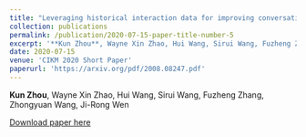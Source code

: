 ```yaml
---
title: "Leveraging historical interaction data for improving conversational recommender system"
collection: publications
permalink: /publication/2020-07-15-paper-title-number-5
excerpt: '**Kun Zhou**, Wayne Xin Zhao, Hui Wang, Sirui Wang, Fuzheng Zhang, Zhongyuan Wang, Ji-Rong Wen'
date: 2020-07-15
venue: 'CIKM 2020 Short Paper'
paperurl: 'https://arxiv.org/pdf/2008.08247.pdf'
---
```

**Kun Zhou**, Wayne Xin Zhao, Hui Wang, Sirui Wang, Fuzheng Zhang, Zhongyuan Wang, Ji-Rong Wen

[Download paper here](https://arxiv.org/pdf/2008.08247.pdf)

